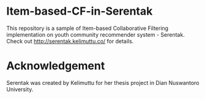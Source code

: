 # Item-based-CF-in-Serentak
This repository is a sample of Item-based Collaborative Filtering implementation on youth community recommender system - Serentak.
Check out http://serentak.kelimuttu.co/ for details.

# Acknowledgement
Serentak was created by Kelimuttu for her thesis project in Dian Nuswantoro University.
